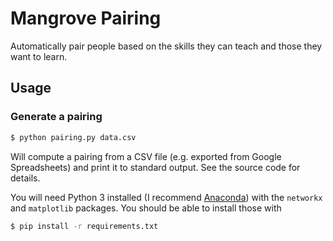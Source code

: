 # Mangrove Pairing

Automatically pair people based on the skills they can teach and those
they want to learn.

## Usage

### Generate a pairing

```bash
$ python pairing.py data.csv
```

Will compute a pairing from a CSV file (e.g. exported from Google Spreadsheets)
and print it to standard output. See the source code for details.

You will need Python 3 installed
(I recommend [Anaconda](https://www.continuum.io/downloads))
with the `networkx` and `matplotlib` packages.
You should be able to install those with

```bash
$ pip install -r requirements.txt
```
